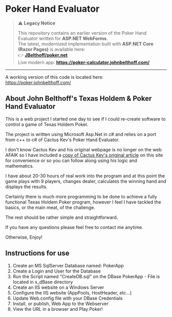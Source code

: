 # Poker Hand Evaluator

> ⚠️ **Legacy Notice**
>
> This repository contains an earlier version of the Poker Hand Evaluator written for **ASP.NET WebForms**.  
> The latest, modernized implementation built with **ASP.NET Core (Razor Pages)** is available here:  
> 👉 **[JBelthoff/poker.net](https://github.com/JBelthoff/poker.net)**  
> Live modern app: **https://poker-calculator.johnbelthoff.com/**


---



A working version of this code is located here: https://poker.johnbelthoff.com/

## About John Belthoff's Texas Holdem & Poker Hand Evaluator
This is a web project I started one day to see if I could re-create software to control a game of Texas Holdem Poker.  

The project is written using Microsoft Asp.Net in c# and relies on a port from c++ to c# of Cactus Kev's Poker Hand Evaluator.  

I don't know Cactus Kev and his original webpage is no longer on the web AFAIK so I have included a <a href="/cactus-kev2.html">copy of Cactus Kev's original article</a> on this site for convenience or so you can follow along using his logic and mathematics.  

I have about 20-30 hours of real work into the program and at this point the game plays with 9 players, changes dealer, calculates the winning hand and displays the results.  

Certainly there is much more programming to be done to achieve a fully functional Texas Holdem Poker program, however I feel I have tackled the basics, or the main meat, of the challenge.  

The rest should be rather simple and straightforward.  

If you have any questions please feel free to contact me anytime.  

Otherwise, Enjoy!

## Instructions for use
1. Create an MS SqlServer Database named: PokerApp
2. Create a Login and User for the Database
3. Run the Script named "CreateDB.sql" on the DBase PokerApp - File is located in x_dBase directory
4. Create an IIS website on a Windows Server
5. Configure the IIS website (AppPools, HostHeader, etc...)
6. Update Web.config file with your DBase Credentials
7. Install, or publish, Web App to the Webserver
8. View the URL in a browser and Play Poker!
